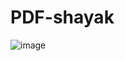 # PDF-shayak


![image](https://github.com/Datawithabhishek/PDF-shayak/assets/98747222/9834d221-a3eb-498b-8ce1-df0ce33e9434)
